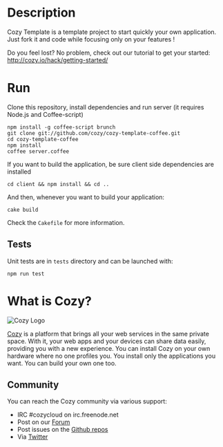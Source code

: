 # Description

Cozy Template is a template project to start quickly your own application. Just
fork it and code while focusing only on your features !

Do you feel lost? No problem, check out our tutorial to get your started:
http://cozy.io/hack/getting-started/

# Run

Clone this repository, install dependencies and run server (it requires Node.js
and Coffee-script)

    npm install -g coffee-script brunch
    git clone git://github.com/cozy/cozy-template-coffee.git
    cd cozy-template-coffee
    npm install
    coffee server.coffee

If you want to build the application, be sure client side dependencies are installed

    cd client && npm install && cd ..

And then, whenever you want to build your application:

    cake build

Check the `Cakefile` for more information.

## Tests

Unit tests are in `tests` directory and can be launched with:

    npm run test


# What is Cozy?

![Cozy Logo](https://raw.github.com/cozy/cozy-setup/gh-pages/assets/images/happycloud.png)

[Cozy](http://cozy.io) is a platform that brings all your web services in the
same private space.  With it, your web apps and your devices can share data
easily, providing you
with a new experience. You can install Cozy on your own hardware where no one
profiles you. You install only the applications you want. You can build your
own one too.

## Community 

You can reach the Cozy community via various support:

* IRC #cozycloud on irc.freenode.net
* Post on our [Forum](https://forum.cozy.io)
* Post issues on the [Github repos](https://github.com/cozy/)
* Via [Twitter](http://twitter.com/mycozycloud)
